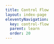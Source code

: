 ```yaml
---
title: Control Flow
layout: index-page
eleventyNavigation:
  key: control-flow
  parent: learn
  order: 20
---
```

